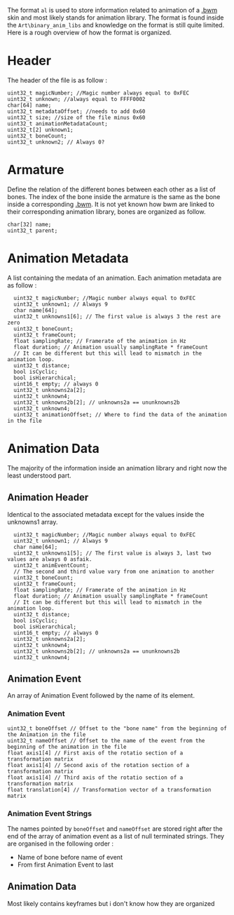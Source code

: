 The format `al` is used to store information related to animation of a [.bwm](/file_formats/bwm.md) skin and most likely stands for animation library. 
The format is found inside the `Art\binary_anim_libs` and knowledge on the format is still quite limited.
Here is a rough overview of how the format is organized.

# Header

The header of the file is as follow :
```
uint32_t magicNumber; //Magic number always equal to 0xFEC
uint32_t unknown; //always equal to FFFF0002
char[64] name;
uint32_t metadataOffset; //needs to add 0x60
uint32_t size; //size of the file minus 0x60
uint32_t animationMetadataCount;
uint32_t[2] unknown1;
uint32_t boneCount;
uint32_t unknown2; // Always 0?
```

# Armature
Define the relation of the different bones between each other as a list of bones.
The index of the bone inside the armature is the same as the bone inside a corresponding [.bwm](/file_formats/bwm.md).
It is not yet known how bwm are linked to their corresponding animation library, bones are organized as follow.
```
char[32] name;
uint32_t parent;
```

# Animation Metadata
A list containing the medata of an animation.
Each animation metadata are as follow :
```
  uint32_t magicNumber; //Magic number always equal to 0xFEC
  uint32_t unknown1; // Always 9
  char name[64];
  uint32_t unknowns1[6]; // The first value is always 3 the rest are zero
  uint32_t boneCount;
  uint32_t frameCount;
  float samplingRate; // Framerate of the animation in Hz
  float duration; // Animation usually samplingRate * frameCount
  // It can be different but this will lead to mismatch in the animation loop.
  uint32_t distance;
  bool isCyclic;
  bool isHierarchical;
  uint16_t empty; // always 0
  uint32_t unknowns2a[2];
  uint32_t unknown4;
  uint32_t unknowns2b[2]; // unknowns2a == ununknowns2b
  uint32_t unknown4;
  uint32_t animationOffset; // Where to find the data of the animation in the file
```

# Animation Data
The majority of the information inside an animation library and right now the least understood part.
## Animation Header
Identical to the associated metadata except for the values inside the unknowns1 array.
```
  uint32_t magicNumber; //Magic number always equal to 0xFEC
  uint32_t unknown1; // Always 9
  char name[64];
  uint32_t unknowns1[5]; // The first value is always 3, last two values are always 0 asfaik.
  uint32_t animEventCount;
  // The second and third value vary from one animation to another
  uint32_t boneCount;
  uint32_t frameCount;
  float samplingRate; // Framerate of the animation in Hz
  float duration; // Animation usually samplingRate * frameCount
  // It can be different but this will lead to mismatch in the animation loop.
  uint32_t distance;
  bool isCyclic;
  bool isHierarchical;
  uint16_t empty; // always 0
  uint32_t unknowns2a[2];
  uint32_t unknown4;
  uint32_t unknowns2b[2]; // unknowns2a == ununknowns2b
  uint32_t unknown4;
```
## Animation Event
An array of Animation Event followed by the name of its element.
### Animation Event
```
uint32_t boneOffset // Offset to the "bone name" from the beginning of the Animation in the file
uint32_t nameOffset // Offset to the name of the event from the beginning of the animation in the file
float axis1[4] // First axis of the rotatio section of a transformation matrix
float axis1[4] // Second axis of the rotation section of a transformation matrix
float axis1[4] // Third axis of the rotatio section of a transformation matrix
float translation[4] // Transformation vector of a transformation matrix
```
### Animation Event Strings
The names pointed by `boneOffset` and `nameOffset` are stored right after the end of the array of animation event as a list of null terminated strings.
They are organised in the following order :
- Name of bone before name of event
- From first Animation Event to last


## Animation Data
Most likely contains keyframes but i don't know how they are organized
